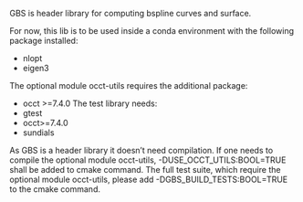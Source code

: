 GBS is header library for computing bspline curves and surface.

For now, this lib is to be used inside a conda environment with the following package installed:
* nlopt 
* eigen3

The optional module occt-utils requires the additional package:
* occt >=7.4.0
The test library needs:
* gtest
* occt>=7.4.0
* sundials

As GBS is a header library it doesn’t need compilation.
If one needs to compile the optional module occt-utils, -DUSE_OCCT_UTILS:BOOL=TRUE shall be added to cmake command.
The full test suite, which require the optional module occt-utils, please add -DGBS_BUILD_TESTS:BOOL=TRUE to the cmake command.
